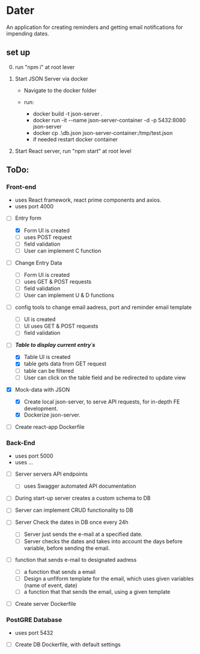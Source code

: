 # Dater
An application for creating reminders and getting email notifications for impending dates. 


## set up

0. run "npm i" at root lever

1. Start JSON Server via docker

   - Navigate to the docker folder

   - run:
     - docker build -t json-server .
     - docker run -it --name json-server-container -d -p 5432:8080 json-server
     - docker cp .\db.json json-server-container:/tmp/test.json
     - if needed restart docker container

2. Start React server, run "npm start" at root level


## ToDo:
### Front-end
- uses React framework, react prime components and axios. 
- uses port 4000 
- [ ] Entry form
  - [x] Form UI is created
  - [ ] uses POST request
  - [ ] field validation
  - [ ] User can implement C function
- [ ] Change Entry Data
    - [ ] Form UI is created
    - [ ] uses GET & POST requests
    - [ ] field validation
    - [ ] User can implement U & D functions
- [ ] config tools to change email aadress, port and reminder email template
    - [ ] UI is created
    - [ ] UI uses GET & POST requests
    - [ ] field validation
- [ ] ***Table to display current entry´s***
    - [x] Table UI is created
    - [x] table gets data from GET request
    - [ ] table can be filtered
    - [ ] User can click on the table field and be redirected to update view
- [x] Mock-data with JSON
   - [x] Create local json-server, to serve API requests, for in-depth FE development.
   - [x] Dockerize json-server.
- [ ] Create react-app Dockerfile


### Back-End
- uses port 5000
- uses ...
- [ ] Server servers API endpoints
   - [ ] uses Swagger automated API documentation
- [ ] During start-up server creates a custom schema to DB
- [ ] Server can implement CRUD functionality to DB
- [ ] Server Check the dates in DB once every 24h
   - [ ] Server just sends the e-mail at a specified date. 
   - [ ] Server checks the dates and takes into account the days before variable, before sending the email. 
- [ ] function that sends e-mail to designated aadress
   - [ ] a function that sends a email
   - [ ] Design a unfiform template for the email, which uses given variables (name of event, date)
   - [ ] a function that that sends the email, using a given template
- [ ] Create server Dockerfile


### PostGRE Database
- uses port 5432
- [ ] Create DB Dockerfile, with default settings
